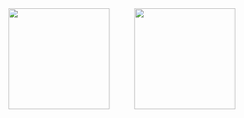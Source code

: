 <div>
<span height="200" style="
    display: inline-block;
    width: 49%;
"><img height=200 align="center" src="https://github-readme-stats.vercel.app/api?username=rfieve&show_icons=true&theme=dracula" /></span>
<span height="200" style="
    display: inline-block;
    width: 49%;
"><img height=200 align="center" src="https://github-readme-stats.vercel.app/api/top-langs?username=rfieve&layout=compact&langs_count=8&show_icons=true&theme=dracula" /></span>
</div>

